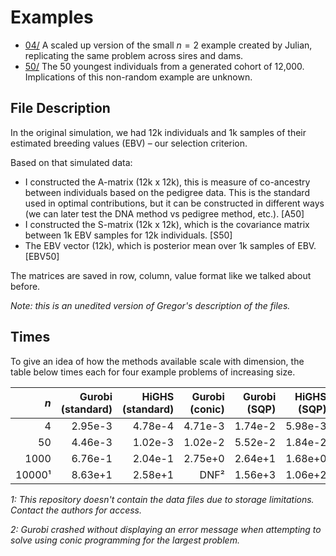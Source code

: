 # Examples

- [04/](04/) A scaled up version of the small $n = 2$ example created by Julian, replicating the same problem across sires and dams.
- [50/](50/) The 50 youngest individuals from a generated cohort of 12,000. Implications of this non-random example are unknown.

## File Description

In the original simulation, we had 12k individuals and 1k samples of their estimated breeding values (EBV) – our selection criterion.

Based on that simulated data:

- I constructed the A-matrix (12k x 12k), this is measure of co-ancestry between individuals based on the pedigree data. This is the standard used in optimal contributions, but it can be constructed in different ways (we can later test the DNA method vs pedigree method, etc.). [A50]
- I constructed the S-matrix (12k x 12k), which is the covariance matrix between 1k EBV samples for 12k individuals. [S50]
- The EBV vector (12k), which is posterior mean over 1k samples of EBV. [EBV50]

The matrices are saved in row, column, value format like we talked about before.

_Note: this is an unedited version of Gregor's description of the files._

## Times

To give an idea of how the methods available scale with dimension, the table below times each for four example problems of increasing size.

|   $n$ | Gurobi (standard) | HiGHS (standard) | Gurobi (conic) | Gurobi (SQP) | HiGHS (SQP) |
| ----: | ----------------: | ---------------: | -------------: | -----------: | ----------: |
|     4 |           2.95e-3 |          4.78e-4 |        4.71e-3 |      1.74e-2 |     5.98e-3 |
|    50 |           4.46e-3 |          1.02e-3 |        1.02e-2 |      5.52e-2 |     1.84e-2 |
|  1000 |           6.76e-1 |          2.04e-1 |        2.75e+0 |      2.64e+1 |     1.68e+0 |
| 10000¹ |           8.63e+1 |          2.58e+1 |           DNF² |      1.56e+3 |     1.06e+2 |

_1: This repository doesn't contain the data files due to storage limitations. Contact the authors for access._

_2: Gurobi crashed without displaying an error message when attempting to solve using conic programming for the largest problem._
